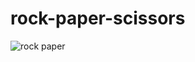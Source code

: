 # rock-paper-scissors
![rock paper](https://github.com/Sagar9955/rock-paper-scissors/assets/131507703/fc7575d8-4189-406d-847e-f737fff9ef0d)


